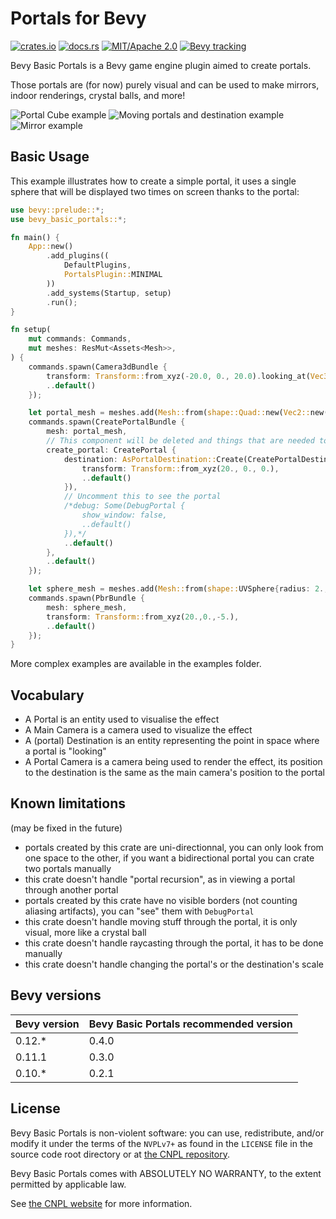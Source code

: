 # Portals for Bevy

[![crates.io](https://img.shields.io/crates/v/bevy_basic_portals)](https://crates.io/crates/bevy_basic_portals)
[![docs.rs](https://img.shields.io/docsrs/bevy_basic_portals)](https://docs.rs/bevy_basic_portals/latest/bevy_basic_portals/)
[![MIT/Apache 2.0](https://img.shields.io/badge/license-EUPL-blue.svg)](https://commission.europa.eu/content/european-union-public-licence_en)
[![Bevy tracking](https://img.shields.io/badge/Bevy%20tracking-released%20version-lightblue)](https://github.com/bevyengine/bevy/blob/main/docs/plugins_guidelines.md#main-branch-tracking)

Bevy Basic Portals is a Bevy game engine plugin aimed to create portals.

Those portals are (for now) purely visual and can be used to make mirrors, indoor renderings, crystal balls, and more!

![Portal Cube example](https://github.com/Selene-Amanita/bevy_basic_portal/assets/134181069/9864c08c-7826-4b4a-bea1-082c4434fd74) ![Moving portals and destination example](https://github.com/Selene-Amanita/bevy_basic_portal/assets/134181069/14474b43-c5df-41ca-9d60-cb604fb4997b) ![Mirror example](https://github.com/Selene-Amanita/bevy_basic_portals/assets/134181069/b34e34b7-08ca-483c-8ff7-d31869e1b22d)

## Basic Usage
This example illustrates how to create a simple portal, it uses a single sphere that will be displayed two times on screen thanks to the portal:
```rust
use bevy::prelude::*;
use bevy_basic_portals::*;

fn main() {
    App::new()
        .add_plugins((
            DefaultPlugins,
            PortalsPlugin::MINIMAL
        ))
        .add_systems(Startup, setup)
        .run();
}

fn setup(
    mut commands: Commands,
    mut meshes: ResMut<Assets<Mesh>>,
) {
    commands.spawn(Camera3dBundle {
        transform: Transform::from_xyz(-20.0, 0., 20.0).looking_at(Vec3::ZERO, Vec3::Y),
        ..default()
    });

    let portal_mesh = meshes.add(Mesh::from(shape::Quad::new(Vec2::new(10., 10.))));
    commands.spawn(CreatePortalBundle {
        mesh: portal_mesh,
        // This component will be deleted and things that are needed to create the portal will be created
        create_portal: CreatePortal {
            destination: AsPortalDestination::Create(CreatePortalDestination {
                transform: Transform::from_xyz(20., 0., 0.),
                ..default()
            }),
            // Uncomment this to see the portal
            /*debug: Some(DebugPortal {
                show_window: false,
                ..default()
            }),*/
            ..default()
        },
        ..default()
    });

    let sphere_mesh = meshes.add(Mesh::from(shape::UVSphere{radius: 2., ..default()}));
    commands.spawn(PbrBundle {
        mesh: sphere_mesh,
        transform: Transform::from_xyz(20.,0.,-5.),
        ..default()
    });
}
```
More complex examples are available in the examples folder.

## Vocabulary
- A Portal is an entity used to visualise the effect
- A Main Camera is a camera used to visualize the effect
- A (portal) Destination is an entity representing the point in space where a portal is "looking"
- A Portal Camera is a camera being used to render the effect, its position to the destination is the same as the main camera's position to the portal

## Known limitations
(may be fixed in the future)
- portals created by this crate are uni-directionnal, you can only look from one space to the other,
if you want a bidirectional portal you can crate two portals manually
- this crate doesn't handle "portal recursion", as in viewing a portal through another portal
- portals created by this crate have no visible borders (not counting aliasing artifacts), you can "see" them with `DebugPortal`
- this crate doesn't handle moving stuff through the portal, it is only visual, more like a crystal ball
- this crate doesn't handle raycasting through the portal, it has to be done manually
- this crate doesn't handle changing the portal's or the destination's scale

## Bevy versions
| Bevy version | Bevy Basic Portals recommended version |
|--------------|----------------------------------------|
| 0.12.*       | 0.4.0                                  |
| 0.11.1       | 0.3.0                                  |
| 0.10.*       | 0.2.1                                  |

## License

Bevy Basic Portals is non-violent software: you can use, redistribute, and/or modify it under the terms of the `NVPLv7+` as found in the `LICENSE` file in the source code root directory or at [the CNPL repository](https://git.pixie.town/thufie/npl-builder/src/branch/main/nvpl.md).

Bevy Basic Portals comes with ABSOLUTELY NO WARRANTY, to the extent permitted by applicable law.

See [the CNPL website](https://thufie.lain.haus/NPL.html) for more information.